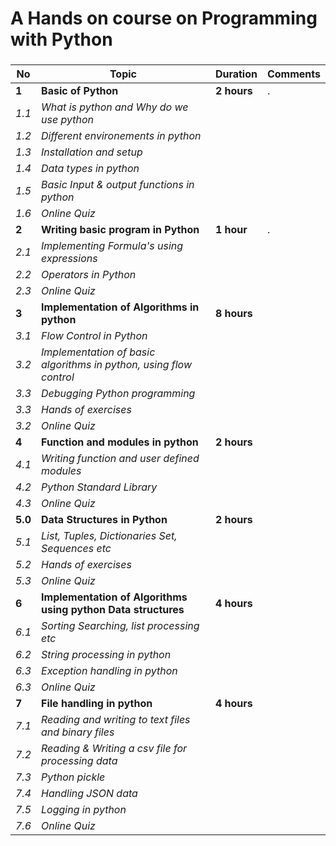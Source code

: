 #  A Hands on course on Programming with Python
### 

|**No** | **Topic**         |**Duration** | **Comments**|
|------ | ----------------- |-------------|-------------|
|   **1**   | **Basic of Python** |  **2 hours**    |      .      |
|   *1.1* | *What is python and Why do we use python* |             |             |
|   *1.2*| *Different environements in python* |             |             |
|   *1.3* | *Installation and setup* |             |             |
|   *1.4* | *Data types in python* |             |             |
|   *1.5* | *Basic Input & output functions in python* |             |             |
|   *1.6* | *Online Quiz* |             |             |
|   **2**   | **Writing basic program in Python**  |  **1 hour**    |      .      |
|   *2.1* | *Implementing Formula's using expressions* |             |             |
|   *2.2* | *Operators in Python* |             |             |
|   *2.3* | *Online Quiz* |             |             |
|  **3**| **Implementation of Algorithms in python** |**8 hours** |             |
|   *3.1* | *Flow Control in Python* |             |             |
|   *3.2* | *Implementation of basic algorithms in python, using flow control* |             |             |
|   *3.3* | *Debugging Python programming* |             |             |
|   *3.3* | *Hands of exercises*            | | |
|   *3.2* | *Online Quiz* |             |  
|  **4**| **Function and modules in python** |**2 hours** |             |
|   *4.1* | *Writing function and user defined modules* |             |             |
|   *4.2* | *Python Standard Library* |             |             |
|   *4.3* | *Online Quiz* |             |             |
|  **5.0** |**Data Structures in Python** | **2 hours** | |
|   *5.1* | *List, Tuples, Dictionaries Set, Sequences etc*            | | |
|   *5.2* | *Hands of exercises*            | | |
|   *5.3* | *Online Quiz*            | | |
|  **6**| **Implementation of Algorithms using  python Data structures** |**4 hours** |             |
|   *6.1* | *Sorting Searching, list processing etc* | | |
|   *6.2* | *String processing in python*            | | |
|   *6.3* | *Exception handling in python*           | | |
|   *6.3* | *Online Quiz*            | | |
|  **7**| **File handling in python** |**4 hours** |             |
|   *7.1* | *Reading and writing to text files and binary files* | | |
|   *7.2* | *Reading & Writing a csv file for processing data*            | | |
|   *7.3* | *Python pickle*           | | |
|   *7.4* | *Handling JSON data*           | | |
|   *7.5* | *Logging in python*            | | |
|   *7.6* | *Online Quiz*            | | |
